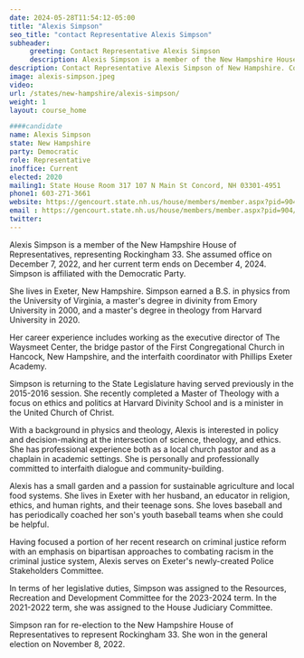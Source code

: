 ```yaml
---
date: 2024-05-28T11:54:12-05:00
title: "Alexis Simpson"
seo_title: "contact Representative Alexis Simpson"
subheader:
     greeting: Contact Representative Alexis Simpson
     description: Alexis Simpson is a member of the New Hampshire House of Representatives, representing Rockingham 33. She assumed office on December 7, 2022, and her current term ends on December 4, 2024. Simpson is affiliated with the Democratic Party.
description: Contact Representative Alexis Simpson of New Hampshire. Contact information for Alexis Simpson includes email address, phone number, and mailing address.
image: alexis-simpson.jpeg
video:
url: /states/new-hampshire/alexis-simpson/
weight: 1
layout: course_home

####candidate
name: Alexis Simpson
state: New Hampshire
party: Democratic
role: Representative
inoffice: Current
elected: 2020
mailing1: State House Room 317 107 N Main St Concord, NH 03301-4951
phone1: 603-271-3661
website: https://gencourt.state.nh.us/house/members/member.aspx?pid=904/
email : https://gencourt.state.nh.us/house/members/member.aspx?pid=904/
twitter:
---
```

Alexis Simpson is a member of the New Hampshire House of Representatives, representing Rockingham 33. She assumed office on December 7, 2022, and her current term ends on December 4, 2024. Simpson is affiliated with the Democratic Party.

She lives in Exeter, New Hampshire. Simpson earned a B.S. in physics from the University of Virginia, a master's degree in divinity from Emory University in 2000, and a master's degree in theology from Harvard University in 2020.

Her career experience includes working as the executive director of The Waysmeet Center, the bridge pastor of the First Congregational Church in Hancock, New Hampshire, and the interfaith coordinator with Phillips Exeter Academy.

Simpson is returning to the State Legislature having served previously in the 2015-2016 session. She recently completed a Master of Theology with a focus on ethics and politics at Harvard Divinity School and is a minister in the United Church of Christ.

With a background in physics and theology, Alexis is interested in policy and decision-making at the intersection of science, theology, and ethics. She has professional experience both as a local church pastor and as a chaplain in academic settings. She is personally and professionally committed to interfaith dialogue and community-building.

Alexis has a small garden and a passion for sustainable agriculture and local food systems. She lives in Exeter with her husband, an educator in religion, ethics, and human rights, and their teenage sons. She loves baseball and has periodically coached her son's youth baseball teams when she could be helpful.

Having focused a portion of her recent research on criminal justice reform with an emphasis on bipartisan approaches to combating racism in the criminal justice system, Alexis serves on Exeter's newly-created Police Stakeholders Committee.

In terms of her legislative duties, Simpson was assigned to the Resources, Recreation and Development Committee for the 2023-2024 term. In the 2021-2022 term, she was assigned to the House Judiciary Committee.

Simpson ran for re-election to the New Hampshire House of Representatives to represent Rockingham 33. She won in the general election on November 8, 2022.
